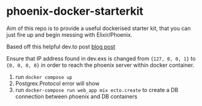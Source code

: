 # phoenix-docker-starterkit

Aim of this repo is to provide a useful dockerised starter kit, that you can just fire up and begin messing with Elixir/Phoenix.

Based off this helpful dev.to post [blog post](https://dev.to/hlappa/development-environment-for-elixir-phoenix-with-docker-and-docker-compose-2g17)

Ensure that IP address found in dev.exs is changed from `{127, 0, 0, 1}` to `{0, 0, 0, 0}` in order to reach the phoenix server within docker container.

1) run `docker compose up`
2) Postgrex.Protocol error will show
3) run `docker-compose run web_app mix ecto.create` to create a DB connection between phoenix and DB containers
